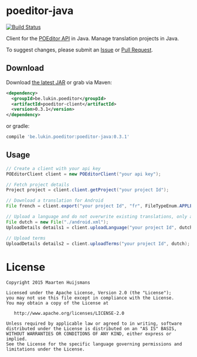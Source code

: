 poeditor-java
=============
[![Build Status](https://travis-ci.org/lukin0110/poeditor-java.svg)](https://travis-ci.org/lukin0110/poeditor-java)

Client for the [POEditor API][1] in Java. Manage translation projects in Java.

To suggest changes, please submit an [Issue](https://github.com/lukin0110/poeditor-java/issues/new)
or [Pull Request](https://github.com/lukin0110/poeditor-java/compare/).

Download
--------

Download [the latest JAR][2] or grab via Maven:
```xml
<dependency>
  <groupId>be.lukin.poeditor</groupId>
  <artifactId>poeditor-client</artifactId>
  <version>0.3.1</version>
</dependency>
```
or gradle:
```groovy
compile 'be.lukin.poeditor:poeditor-java:0.3.1'
```

Usage
-----
```java
// Create a client with your api key
POEditorClient client = new POEditorClient("your api key");

// Fetch project details
Project project = client.client.getProject("your project Id");

// Download a translation for Android
File french = client.export("your project Id", "fr", FileTypeEnum.APPLE_STRINGS, null);

// Upload a language and do not overwrite existing translations, only a new translations
File dutch = new File("./android.xml");
UploadDetails details1 = client.uploadLanguage("your project Id", dutch, "nl", false);

// Upload terms
UploadDetails details2 = client.uploadTerms("your project Id", dutch);
```

License
=======

    Copyright 2015 Maarten Huijsmans

    Licensed under the Apache License, Version 2.0 (the "License");
    you may not use this file except in compliance with the License.
    You may obtain a copy of the License at

       http://www.apache.org/licenses/LICENSE-2.0

    Unless required by applicable law or agreed to in writing, software
    distributed under the License is distributed on an "AS IS" BASIS,
    WITHOUT WARRANTIES OR CONDITIONS OF ANY KIND, either express or implied.
    See the License for the specific language governing permissions and
    limitations under the License.

 [1]: https://poeditor.com/api_reference/
 [2]: http://search.maven.org/remotecontent?filepath=be/lukin/poeditor/poeditor-client/0.3.1/poeditor-client-0.3.1.jar
